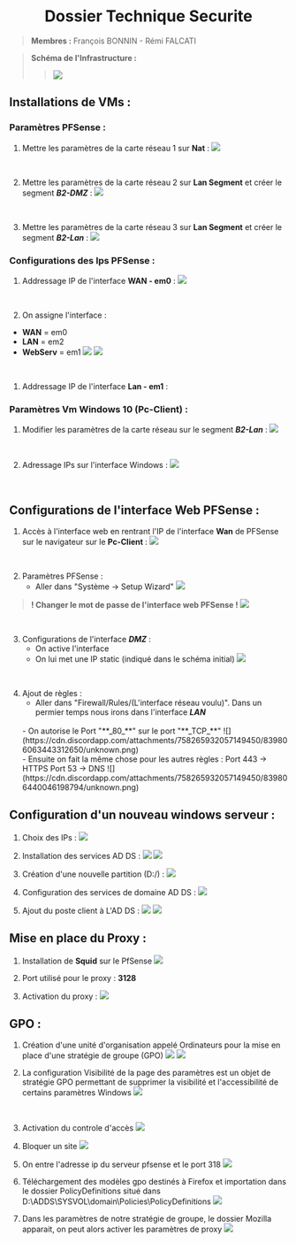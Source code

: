 <center> <h1>Dossier Technique Securite</h1> </center>

> **Membres :** François BONNIN - Rémi FALCATI

> **Schéma de l'Infrastructure :** 
>> ![](https://cdn.discordapp.com/attachments/758265932057149450/839080360751005696/SchC3A9ma.png)

## Installations de VMs :
### Paramètres PFSense :

1. Mettre les paramètres de la carte réseau 1 sur **Nat** : 
   ![](https://cdn.discordapp.com/attachments/758265932057149450/839079099703099472/unknown.png)

<br>

2. Mettre les paramètres de la carte réseau 2 sur **Lan Segment** et créer le segment **_B2-DMZ_** :
   ![](https://cdn.discordapp.com/attachments/758265932057149450/839079061455241226/unknown.png)

<br>

3. Mettre les paramètres de la carte réseau 3 sur **Lan Segment** et créer le segment **_B2-Lan_** :
   ![](https://cdn.discordapp.com/attachments/758265932057149450/839079132863397898/unknown.png)

### Configurations des Ips PFSense :

1. Addressage IP de l'interface **WAN - em0** :
![](https://cdn.discordapp.com/attachments/758265932057149450/839090786943500308/unknown.png)

<br>

2. On assigne l'interface :
- **WAN**  = em0
- **LAN**  = em2
- **WebServ** = em1
   ![](https://cdn.discordapp.com/attachments/758265932057149450/839772234716807199/unknown.png)
   ![](https://cdn.discordapp.com/attachments/758265932057149450/839772494029258762/unknown.png)
   
<br>

1. Addressage IP de l'interface **Lan - em1** :
![]()

### Paramètres Vm Windows 10 (Pc-Client) :

1. Modifier les paramètres de la carte réseau sur le segment **_B2-Lan_** :
   ![](https://cdn.discordapp.com/attachments/758265932057149450/839762471728185374/unknown.png)

<br>

2. Adressage IPs sur l'interface Windows :
   ![](https://cdn.discordapp.com/attachments/758265932057149450/839762579999293440/unknown.png)

<br>

## Configurations de l'interface Web PFSense :

1. Accès à l'interface web en rentrant l'IP de l'interface **Wan** de PFSense sur le navigateur sur le **Pc-Client** :
   ![](https://cdn.discordapp.com/attachments/758265932057149450/839767850528538644/unknown.png)

<br>


2. Paramètres PFSense :
   -  Aller dans "Système -> Setup Wizard" 
        ![](https://cdn.discordapp.com/attachments/758265932057149450/839795066126073907/unknown.png)


> **! Changer le mot de passe de l'interface web PFSense !**
![](https://cdn.discordapp.com/attachments/758265932057149450/839796872420130856/unknown.png)

<br>

3. Configurations de l'interface **_DMZ_** :
    - On active l'interface
    - On lui met une IP static (indiqué dans le schéma initial)
![](https://media.discordapp.net/attachments/758265932057149450/839797729483030528/unknown.png?width=1037&height=683)

<br>

4. Ajout de règles :
   - Aller dans "Firewall/Rules/(L'interface réseau voulu)". Dans un permier temps nous irons dans l'interface **_LAN_**
   <br>
   - On autorise le Port "**_80_**" sur le port "**_TCP_**"
   ![](https://cdn.discordapp.com/attachments/758265932057149450/839806063443312650/unknown.png)
   <br>
   - Ensuite on fait la même chose pour les autres règles : 
      Port 443 -> HTTPS
      Port 53 -> DNS
   ![](https://cdn.discordapp.com/attachments/758265932057149450/839806440046198794/unknown.png)


## Configuration d'un nouveau windows serveur :

1. Choix des IPs :
   ![](https://cdn.discordapp.com/attachments/758265932057149450/841613571024093214/unknown.png)
   <br>

2. Installation des services AD DS :
   ![](https://cdn.discordapp.com/attachments/758265932057149450/841617665469579274/unknown.png)
   ![](https://cdn.discordapp.com/attachments/758265932057149450/841617951391088680/unknown.png)
   <br>


3. Création d'une nouvelle partition (D:/) :
   ![](https://cdn.discordapp.com/attachments/758265932057149450/841618978799747092/unknown.png)
   <br>

4. Configuration des services de domaine  AD DS :
   ![](https://cdn.discordapp.com/attachments/758265932057149450/841619314133827614/unknown.png)
   <br>

5. Ajout du poste client à L'AD  DS :
   ![](https://cdn.discordapp.com/attachments/758265932057149450/844113192124022784/unknown.png)
   ![](https://cdn.discordapp.com/attachments/758265932057149450/844116973569966080/unknown.png)


## Mise en place du Proxy :

1. Installation de **Squid** sur le PfSense
   ![](https://cdn.discordapp.com/attachments/758265932057149450/844144291798581288/unknown.png)
   <br>


2. Port utilisé pour le proxy : **3128**
   <br>

3. Activation du proxy :
   ![](https://cdn.discordapp.com/attachments/758265932057149450/844148631899602944/unknown.png)
   <br>

## GPO :

1. Création d'une unité d'organisation appelé Ordinateurs pour la mise en place d'une stratégie de groupe (GPO)
   ![](https://cdn.discordapp.com/attachments/758265932057149450/844850639263367188/unknown.png)
   ![](https://cdn.discordapp.com/attachments/758265932057149450/844880415591890974/unknown.png)
   <br>

2. La configuration Visibilité de la page des paramètres est un objet de stratégie GPO permettant de supprimer la visibilité et l'accessibilité de certains paramètres Windows
   ![](https://cdn.discordapp.com/attachments/758265932057149450/844882094765113354/unknown.png)

   <br>

3. Activation du controle d'accès
   ![](https://cdn.discordapp.com/attachments/758265932057149450/844884425095643136/unknown.png)
   <br>

4. Bloquer un site
   ![](https://cdn.discordapp.com/attachments/758265932057149450/844887734241591346/unknown.png)
   <br>

5. On entre l'adresse ip du serveur pfsense et le port 318
   ![](https://cdn.discordapp.com/attachments/758265932057149450/844887469103251486/unknown.png)
   <br>

6. Téléchargement des modèles gpo destinés à Firefox et importation dans le dossier PolicyDefinitions situé dans D:\ADDS\SYSVOL\domain\Policies\PolicyDefinitions
   ![](https://cdn.discordapp.com/attachments/758265932057149450/845098600811593798/unknown.png)
   <br>

7. Dans les paramètres de notre stratégie de groupe, le dossier Mozilla apparait, on peut alors activer les paramètres de proxy
   ![](https://cdn.discordapp.com/attachments/758265932057149450/845100943792144434/unknown.png)